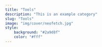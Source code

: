 ```yaml
---
title: "Tools"
description: "This is an example category"
slug: "Tools"
image: "img/cover/neofetch.jpg"
style:
    background: "#2a9d8f"
    color: "#fff"
---
```

